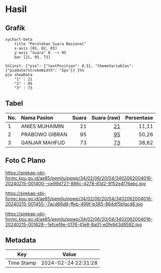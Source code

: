 # Hasil

## Grafik

```mermaid
xychart-beta
    title "Perolehan Suara Nasional"
    x-axis [01, 02, 03]
    y-axis "Suara" 0 --> 95
    bar [21, 95, 73]
```

```mermaid
%%{init: {"pie": {"textPosition": 0.5}, "themeVariables": {"pieOuterStrokeWidth": "5px"}} }%%
pie showData
    "1" : 21
    "2" : 95
    "3" : 73
```

## Tabel

| No. | Nama Paslon    | Suara | Suara (raw) | Persentase |
|:--- |:-------------- | -----:| -----------:| ----------:|
| 1   | ANIES MUHAIMIN | 21    | [21][p-1]   | 11,11      |
| 2   | PRABOWO GIBRAN | 95    | [95][p-2]   | 50,26      |
| 3   | GANJAR MAHFUD  | 73    | [73][p-3]   | 38,62      |


[p-1]: https://github.com/gigit-pemilu/pemilu-2024/blob/main/pilpres/hitung-suara/sub/34-di-yogyakarta/sub/02-bantul/sub/06-pandak/sub/2004-wijirejo/sub/016-tps/sub/paslon-1.txt
[p-2]: https://github.com/gigit-pemilu/pemilu-2024/blob/main/pilpres/hitung-suara/sub/34-di-yogyakarta/sub/02-bantul/sub/06-pandak/sub/2004-wijirejo/sub/016-tps/sub/paslon-2.txt
[p-3]: https://github.com/gigit-pemilu/pemilu-2024/blob/main/pilpres/hitung-suara/sub/34-di-yogyakarta/sub/02-bantul/sub/06-pandak/sub/2004-wijirejo/sub/016-tps/sub/paslon-3.txt

## Foto C Plano

https://sirekap-obj-formc.kpu.go.id/ae85/pemilu/ppwp/34/02/06/20/04/3402062004016-20240215-001400--ce99d727-886c-4278-81d2-9152e4f76ebc.jpg

https://sirekap-obj-formc.kpu.go.id/ae85/pemilu/ppwp/34/02/06/20/04/3402062004016-20240215-001455--7acd66d9-ffeb-499f-b385-864df5bfacd6.jpg

https://sirekap-obj-formc.kpu.go.id/ae85/pemilu/ppwp/34/02/06/20/04/3402062004016-20240215-001628--1efcef6e-0176-41e8-8a01-e0fe943d9592.jpg


## Metadata

| Key        | Value               |
| ---------- | ------------------- |
| Time Stamp | 2024-02-24 22:31:28 |



